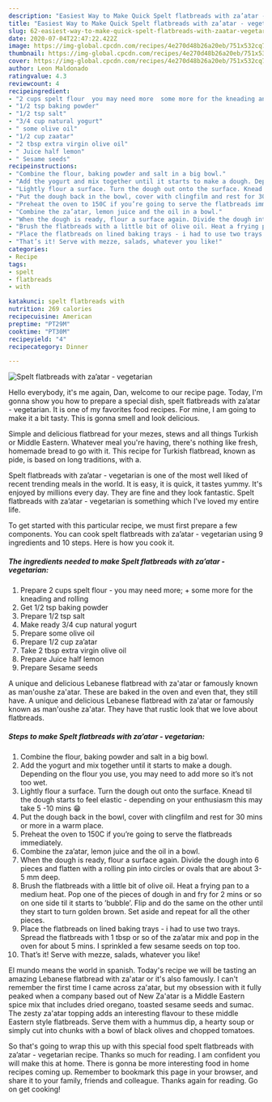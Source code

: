 ```yaml
---
description: "Easiest Way to Make Quick Spelt flatbreads with za’atar - vegetarian"
title: "Easiest Way to Make Quick Spelt flatbreads with za’atar - vegetarian"
slug: 62-easiest-way-to-make-quick-spelt-flatbreads-with-zaatar-vegetarian
date: 2020-07-04T22:47:22.422Z
image: https://img-global.cpcdn.com/recipes/4e270d48b26a20eb/751x532cq70/spelt-flatbreads-with-zaatar-vegetarian-recipe-main-photo.jpg
thumbnail: https://img-global.cpcdn.com/recipes/4e270d48b26a20eb/751x532cq70/spelt-flatbreads-with-zaatar-vegetarian-recipe-main-photo.jpg
cover: https://img-global.cpcdn.com/recipes/4e270d48b26a20eb/751x532cq70/spelt-flatbreads-with-zaatar-vegetarian-recipe-main-photo.jpg
author: Leon Maldonado
ratingvalue: 4.3
reviewcount: 4
recipeingredient:
- "2 cups spelt flour  you may need more  some more for the kneading and rolling"
- "1/2 tsp baking powder"
- "1/2 tsp salt"
- "3/4 cup natural yogurt"
- " some olive oil"
- "1/2 cup zaatar"
- "2 tbsp extra virgin olive oil"
- " Juice half lemon"
- " Sesame seeds"
recipeinstructions:
- "Combine the flour, baking powder and salt in a big bowl."
- "Add the yogurt and mix together until it starts to make a dough. Depending on the flour you use, you may need to add more so it’s not too wet."
- "Lightly flour a surface. Turn the dough out onto the surface. Knead til the dough starts to feel elastic - depending on your enthusiasm this may take 5 -10 mins 😁"
- "Put the dough back in the bowl, cover with clingfilm and rest for 30 mins or more in a warm place."
- "Preheat the oven to 150C if you’re going to serve the flatbreads immediately."
- "Combine the za’atar, lemon juice and the oil in a bowl."
- "When the dough is ready, flour a surface again. Divide the dough into 6 pieces and flatten with a rolling pin into circles or ovals that are about 3-5 mm deep."
- "Brush the flatbreads with a little bit of olive oil. Heat a frying pan to a medium heat. Pop one of the pieces of dough in and fry for 2 mins or so on one side til it starts to ’bubble’. Flip and do the same on the other until they start to turn golden brown. Set aside and repeat for all the other pieces."
- "Place the flatbreads on lined baking trays - i had to use two trays. Spread the flatbreads with 1 tbsp or so of the za’atar mix and pop in the oven for about 5 mins. I sprinkled a few sesame seeds on top too."
- "That’s it! Serve with mezze, salads, whatever you like!"
categories:
- Recipe
tags:
- spelt
- flatbreads
- with

katakunci: spelt flatbreads with 
nutrition: 269 calories
recipecuisine: American
preptime: "PT29M"
cooktime: "PT30M"
recipeyield: "4"
recipecategory: Dinner

---
```



![Spelt flatbreads with za’atar - vegetarian](https://img-global.cpcdn.com/recipes/4e270d48b26a20eb/751x532cq70/spelt-flatbreads-with-zaatar-vegetarian-recipe-main-photo.jpg)

Hello everybody, it's me again, Dan, welcome to our recipe page. Today, I'm gonna show you how to prepare a special dish, spelt flatbreads with za’atar - vegetarian. It is one of my favorites food recipes. For mine, I am going to make it a bit tasty. This is gonna smell and look delicious.

Simple and delicious flatbread for your mezes, stews and all things Turkish or Middle Eastern. Whatever meal you&#39;re having, there&#39;s nothing like fresh, homemade bread to go with it. This recipe for Turkish flatbread, known as pide, is based on long traditions, with a.

Spelt flatbreads with za’atar - vegetarian is one of the most well liked of recent trending meals in the world. It is easy, it is quick, it tastes yummy. It's enjoyed by millions every day. They are fine and they look fantastic. Spelt flatbreads with za’atar - vegetarian is something which I've loved my entire life.


To get started with this particular recipe, we must first prepare a few components. You can cook spelt flatbreads with za’atar - vegetarian using 9 ingredients and 10 steps. Here is how you cook it.

<!--inarticleads1-->

##### The ingredients needed to make Spelt flatbreads with za’atar - vegetarian:

1. Prepare 2 cups spelt flour - you may need more; + some more for the kneading and rolling
1. Get 1/2 tsp baking powder
1. Prepare 1/2 tsp salt
1. Make ready 3/4 cup natural yogurt
1. Prepare  some olive oil
1. Prepare 1/2 cup za’atar
1. Take 2 tbsp extra virgin olive oil
1. Prepare  Juice half lemon
1. Prepare  Sesame seeds


A unique and delicious Lebanese flatbread with za&#39;atar or famously known as man&#39;oushe za&#39;atar. These are baked in the oven and even that, they still have. A unique and delicious Lebanese flatbread with za&#39;atar or famously known as man&#39;oushe za&#39;atar. They have that rustic look that we love about flatbreads. 

<!--inarticleads2-->

##### Steps to make Spelt flatbreads with za’atar - vegetarian:

1. Combine the flour, baking powder and salt in a big bowl.
1. Add the yogurt and mix together until it starts to make a dough. Depending on the flour you use, you may need to add more so it’s not too wet.
1. Lightly flour a surface. Turn the dough out onto the surface. Knead til the dough starts to feel elastic - depending on your enthusiasm this may take 5 -10 mins 😁
1. Put the dough back in the bowl, cover with clingfilm and rest for 30 mins or more in a warm place.
1. Preheat the oven to 150C if you’re going to serve the flatbreads immediately.
1. Combine the za’atar, lemon juice and the oil in a bowl.
1. When the dough is ready, flour a surface again. Divide the dough into 6 pieces and flatten with a rolling pin into circles or ovals that are about 3-5 mm deep.
1. Brush the flatbreads with a little bit of olive oil. Heat a frying pan to a medium heat. Pop one of the pieces of dough in and fry for 2 mins or so on one side til it starts to ’bubble’. Flip and do the same on the other until they start to turn golden brown. Set aside and repeat for all the other pieces.
1. Place the flatbreads on lined baking trays - i had to use two trays. Spread the flatbreads with 1 tbsp or so of the za’atar mix and pop in the oven for about 5 mins. I sprinkled a few sesame seeds on top too.
1. That’s it! Serve with mezze, salads, whatever you like!


El mundo means the world in spanish. Today&#39;s recipe we will be tasting an amazing Lebanese flatbread with za&#39;atar or it&#39;s also famously. I can&#39;t remember the first time I came across za&#39;atar, but my obsession with it fully peaked when a company based out of New Za&#39;atar is a Middle Eastern spice mix that includes dried oregano, toasted sesame seeds and sumac. The zesty za&#39;atar topping adds an interesting flavour to these middle Eastern style flatbreads. Serve them with a hummus dip, a hearty soup or simply cut into chunks with a bowl of black olives and chopped tomatoes. 

So that's going to wrap this up with this special food spelt flatbreads with za’atar - vegetarian recipe. Thanks so much for reading. I am confident you will make this at home. There is gonna be more interesting food in home recipes coming up. Remember to bookmark this page in your browser, and share it to your family, friends and colleague. Thanks again for reading. Go on get cooking!

